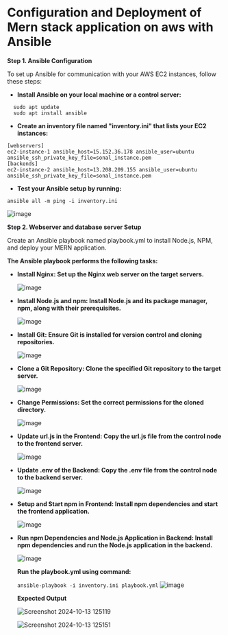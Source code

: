 # Configuration and Deployment of Mern stack application on aws with Ansible

**Step 1. Ansible Configuration**

To set up Ansible for communication with your AWS EC2 instances, follow these steps:

- **Install Ansible on your local machine or a control server:**
  
```
  sudo apt update
  sudo apt install ansible
```
- **Create an inventory file named "inventory.ini" that lists your EC2 instances:**
  
```
[webservers]
ec2-instance-1 ansible_host=15.152.36.178 ansible_user=ubuntu ansible_ssh_private_key_file=sonal_instance.pem
[backends]
ec2-instance-2 ansible_host=13.208.209.155 ansible_user=ubuntu ansible_ssh_private_key_file=sonal_instance.pem
```

- **Test your Ansible setup by running:**
  
`
   ansible all -m ping -i inventory.ini
`

   ![image](https://github.com/user-attachments/assets/1619d09b-6444-4a7a-a9c4-8006b2fc1c43)


**Step 2. Webserver and database server Setup**

Create an Ansible playbook named playbook.yml to install Node.js, NPM, and deploy your MERN application.

**The Ansible playbook performs the following tasks:**

- **Install Nginx: Set up the Nginx web server on the target servers.**
  
  ![image](https://github.com/user-attachments/assets/2064fc6f-693e-4c63-bc28-f330849c2d4f)

- **Install Node.js and npm: Install Node.js and its package manager, npm, along with their prerequisites.**

   ![image](https://github.com/user-attachments/assets/e6f0bb01-3ba3-4998-b492-71b4c6451ac9)

  
- **Install Git: Ensure Git is installed for version control and cloning repositories.**

   ![image](https://github.com/user-attachments/assets/8cfeea76-1c52-4de3-943a-5e8463cf2e7c)

- **Clone a Git Repository: Clone the specified Git repository to the target server.**

  ![image](https://github.com/user-attachments/assets/0a84b0d7-69e3-414b-babb-667fc0af0728)

- **Change Permissions: Set the correct permissions for the cloned directory.**

  ![image](https://github.com/user-attachments/assets/258da574-f6a8-47f3-a8ca-dc0cde236b6f)

 - **Update url.js in the Frontend: Copy the url.js file from the control node to the frontend server.**

   ![image](https://github.com/user-attachments/assets/1050f251-9a7c-418f-a382-7acde72c4baa)

 - **Update .env of the Backend: Copy the .env file from the control node to the backend server.**

   ![image](https://github.com/user-attachments/assets/a76fbfbe-249e-4324-a272-5f6ce17f3601)

 - **Setup and Start npm in Frontend: Install npm dependencies and start the frontend application.**

   ![image](https://github.com/user-attachments/assets/828826d2-1150-42e0-90d0-1c0927390e36)

- **Run npm Dependencies and Node.js Application in Backend: Install npm dependencies and run the Node.js application in the backend.**

  ![image](https://github.com/user-attachments/assets/dea82c98-4d2b-4e0b-bb76-96114afcdfd5)

  **Run the playbook.yml using command:**

  `
  ansible-playbook -i inventory.ini playbook.yml
  `
  ![image](https://github.com/user-attachments/assets/125df00b-1ca1-4374-91a4-18ec41d117be)

  **Expected Output**

  ![Screenshot 2024-10-13 125119](https://github.com/user-attachments/assets/81499e20-f319-4293-bf6b-0d34373d428c)
  

  ![Screenshot 2024-10-13 125151](https://github.com/user-attachments/assets/0ae0a5cb-3ae4-4391-9efd-ea2eeab02e40)

  



  










  


